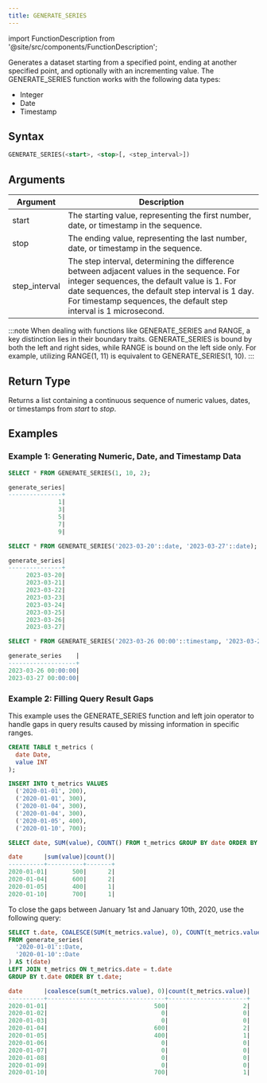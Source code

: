 ```yaml
---
title: GENERATE_SERIES
---
```

import FunctionDescription from '@site/src/components/FunctionDescription';

Generates a dataset starting from a specified point, ending at another specified point, and optionally with an incrementing value. The GENERATE_SERIES function works with the following data types: 

- Integer
- Date
- Timestamp

## Syntax

```sql
GENERATE_SERIES(<start>, <stop>[, <step_interval>])
```

## Arguments

| Argument      	| Description                                                                                                                                                                                                	|
|---------------	|------------------------------------------------------------------------------------------------------------------------------------------------------------------------------------------------------------	|
| start         	| The starting value, representing the first number, date, or timestamp in the sequence.                                                                                                                            	|
| stop          	| The ending value, representing the last number, date, or timestamp in the sequence.                                                                                                                               	|
| step_interval 	| The step interval, determining the difference between adjacent values in the sequence. For integer sequences, the default value is 1. For date sequences, the default step interval is 1 day. For timestamp sequences, the default step interval is 1 microsecond. 	|


:::note
When dealing with functions like GENERATE_SERIES and RANGE, a key distinction lies in their boundary traits. GENERATE_SERIES is bound by both the left and right sides, while RANGE is bound on the left side only. For example, utilizing RANGE(1, 11) is equivalent to GENERATE_SERIES(1, 10).
:::

## Return Type

Returns a list containing a continuous sequence of numeric values, dates, or timestamps from *start* to *stop*.

## Examples

### Example 1: Generating Numeric, Date, and Timestamp Data

```sql
SELECT * FROM GENERATE_SERIES(1, 10, 2);

generate_series|
---------------+
              1|
              3|
              5|
              7|
              9|

SELECT * FROM GENERATE_SERIES('2023-03-20'::date, '2023-03-27'::date);

generate_series|
---------------+
     2023-03-20|
     2023-03-21|
     2023-03-22|
     2023-03-23|
     2023-03-24|
     2023-03-25|
     2023-03-26|
     2023-03-27|

SELECT * FROM GENERATE_SERIES('2023-03-26 00:00'::timestamp, '2023-03-27 12:00'::timestamp, 86400000000);

generate_series    |
-------------------+
2023-03-26 00:00:00|
2023-03-27 00:00:00|
```

### Example 2: Filling Query Result Gaps 

This example uses the GENERATE_SERIES function and left join operator to handle gaps in query results caused by missing information in specific ranges.

```sql
CREATE TABLE t_metrics (
  date Date,
  value INT
);

INSERT INTO t_metrics VALUES
  ('2020-01-01', 200),
  ('2020-01-01', 300),
  ('2020-01-04', 300),
  ('2020-01-04', 300),
  ('2020-01-05', 400),
  ('2020-01-10', 700);

SELECT date, SUM(value), COUNT() FROM t_metrics GROUP BY date ORDER BY date;

date      |sum(value)|count()|
----------+----------+-------+
2020-01-01|       500|      2|
2020-01-04|       600|      2|
2020-01-05|       400|      1|
2020-01-10|       700|      1|
```

To close the gaps between January 1st and January 10th, 2020, use the following query:

```sql
SELECT t.date, COALESCE(SUM(t_metrics.value), 0), COUNT(t_metrics.value)
FROM generate_series(
  '2020-01-01'::Date,
  '2020-01-10'::Date
) AS t(date)
LEFT JOIN t_metrics ON t_metrics.date = t.date
GROUP BY t.date ORDER BY t.date;

date      |coalesce(sum(t_metrics.value), 0)|count(t_metrics.value)|
----------+---------------------------------+----------------------+
2020-01-01|                              500|                     2|
2020-01-02|                                0|                     0|
2020-01-03|                                0|                     0|
2020-01-04|                              600|                     2|
2020-01-05|                              400|                     1|
2020-01-06|                                0|                     0|
2020-01-07|                                0|                     0|
2020-01-08|                                0|                     0|
2020-01-09|                                0|                     0|
2020-01-10|                              700|                     1|
```